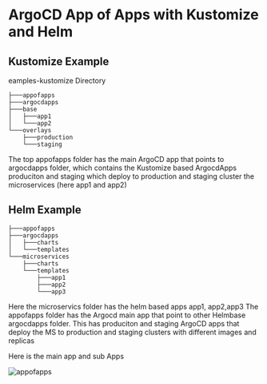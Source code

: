 # ArgoCD App of Apps with Kustomize and Helm

## Kustomize Example

eamples-kustomize Directory

```
├───appofapps
├───argocdapps
├───base
│   ├───app1
│   └───app2
└───overlays
    ├───production
    └───staging
```

The top appofapps folder has the main ArgoCD app that points to 
argocdapps folder, which contains the Kustomize based ArgocdApps
produciton and staging which deploy to production and staging cluster the microservices (here app1 and app2)


## Helm Example

```
├───appofapps
├───argocdapps
│   ├───charts
│   └───templates
└───microservices
    ├───charts
    └───templates
        ├───app1
        ├───app2
        └───app3
```

Here the microservics folder has the helm based apps app1, app2,app3
The appofapps folder has the Argocd main app that point to other Helmbase argocdapps folder. This has produciton and staging ArgoCD apps that deploy the MS to production and staging clusters with different images and replicas

Here is the main app and sub Apps

![appofapps](https://i.imgur.com/VzKFiiJ.png)


